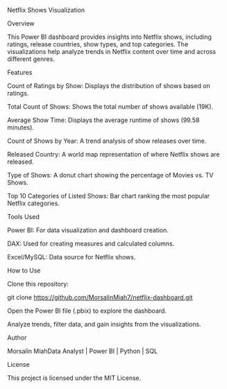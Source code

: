 Netflix Shows Visualization



Overview

This Power BI dashboard provides insights into Netflix shows, including ratings, release countries, show types, and top categories. The visualizations help analyze trends in Netflix content over time and across different genres.

Features

Count of Ratings by Show: Displays the distribution of shows based on ratings.

Total Count of Shows: Shows the total number of shows available (19K).

Average Show Time: Displays the average runtime of shows (99.58 minutes).

Count of Shows by Year: A trend analysis of show releases over time.

Released Country: A world map representation of where Netflix shows are released.

Type of Shows: A donut chart showing the percentage of Movies vs. TV Shows.

Top 10 Categories of Listed Shows: Bar chart ranking the most popular Netflix categories.

Tools Used

Power BI: For data visualization and dashboard creation.

DAX: Used for creating measures and calculated columns.

Excel/MySQL: Data source for Netflix shows.

How to Use

Clone this repository:

git clone https://github.com/MorsalinMiah7/netflix-dashboard.git

Open the Power BI file (.pbix) to explore the dashboard.

Analyze trends, filter data, and gain insights from the visualizations.

Author

Morsalin MiahData Analyst | Power BI | Python | SQL

License

This project is licensed under the MIT License.


